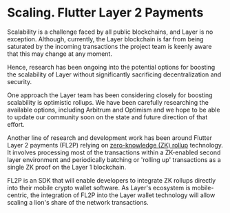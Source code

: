 # Scaling. Flutter Layer 2 Payments

Scalability is a challenge faced by all public blockchains, and Layer is no exception. Although, currently, the Layer blockchain is far from being saturated by the incoming transactions the project team is keenly aware that this may change at any moment.&#x20;

Hence, research has been ongoing into the potential options for boosting the scalability of Layer without significantly sacrificing decentralization and security.&#x20;

One approach the Layer team has been considering closely for boosting scalability is optimistic rollups. We have been carefully researching the available options, including Arbitrum and Optimism and we hope to be able to update our community soon on the state and future direction of that effort.&#x20;

Another line of research and development work has been around Flutter Layer 2 payments (FL2P) relying on [zero-knowledge (ZK) rollup](https://docs.ethhub.io/ethereum-roadmap/layer-2-scaling/zk-rollups/) technology. It involves processing most of the transactions within a ZK-enabled second layer environment and periodically batching or 'rolling up' transactions as a single ZK proof on the Layer 1 blockchain.

FL2P is an SDK that will enable developers to integrate ZK rollups directly into their mobile crypto wallet software. As Layer's ecosystem is mobile-centric, the integration of FL2P into the Layer wallet technology will allow scaling a lion's share of the network transactions. &#x20;
